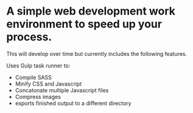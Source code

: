 # A simple web development work environment to speed up your process.

This will develop over time but currently includes the following features.

Uses Gulp task runner to:

- Compile SASS
- Minify CSS and Javascript
- Concatonate multiple Javascript files
- Compress images
- exports finished output to a different directory
